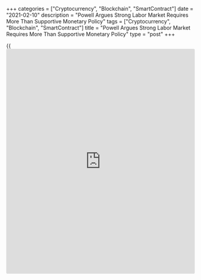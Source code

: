 +++
categories = ["Cryptocurrency", "Blockchain", "SmartContract"]
date = "2021-02-10"
description = "Powell Argues Strong Labor Market Requires More Than Supportive Monetary Policy"
tags = ["Cryptocurrency", "Blockchain", "SmartContract"]
title = "Powell Argues Strong Labor Market Requires More Than Supportive Monetary Policy"
type = "post"
+++

{{<iframe id="large-banner" src="https://www.bounty.group/#slide=15.0" width="100%" height="600" scrolling="no" style="border: 0px solid rgb(216, 221, 230); border-radius: 3px;">}}

Federal Reserve Chair Jerome Powell said Wednesday that maintaining
"patiently accommodative monetary [policy](https://www.fintechee.com/policy/)" will be important to returning
to a strong labor market but argued more needs to be done.

Powell cautioned during remarks at a virtual Economic Club of New York
event that the U.S. is still "very far" from a strong labor market
despite the recovery seen since the early days of the [coronavirus][1]
pandemic.

The published unemployment rate fell to 6.3 percent in January, but
Powell said the actual number was close to 10 percent when factoring in
misclassifications by the Labor Department as well as those who have
left the labor force since last February.

"So how do we get from where we are today back to a strong labor market
that benefits all Americans and that starts to heal the damage already
done? And what can we do to sustain those benefits over time?" Powell
asked.

The Fed chief said policies that bring the pandemic to an end as soon as
possible are "paramount" while also citing the need to provide continued
support for workers and households who struggle to find their place in
the post-pandemic [economy][2].

"Also important is a patiently accommodative monetary [policy](https://www.fintechee.com/policy/) stance that
embraces the lessons of the past—about the labor market in particular
and the economy more generally," Powell said.

Powell reiterated that the Fed intends to keep interest rates at near-
zero levels until labor market conditions have reached levels consistent
with maximum employment and inflation is on track to moderately exceed 2
percent for some time.

However, Powell argued achieving and sustaining maximum employment will
require more than supportive monetary [policy](https://www.fintechee.com/policy/).

"It will require a society-wide commitment, with contributions from
across government and the private sector," Powell said as he concluded
his remarks.

He added, "I am confident that with our collective efforts across the
government and the private sector, our nation will make sustained
progress toward our national goal of maximum employment."

For comments and feedback [contact](https://www.playgroundfx.com/contact/): editorial@rtt[news](https://www.letsplayfx.com/blog/forex-news-website/).com

[Economic News][2]

 **What parts of the world are seeing the best (and worst) economic
performances lately? Click[here][3] to check out our [Econ Scorecard][3]
and find out! See up-to-the-moment [ranking](https://www.playgroundfx.com/blog/crypto-exchange-ranking/)s for the best and worst
performers in [GDP][4], [unemployment rate][5], [inflation][3] and much
more.**

   1. www.rtt[news](https://www.letsplayfx.com/blog/forex-news-website/).com/list/coronavirus.aspx
   2. www.rtt[news](https://www.letsplayfx.com/blog/forex-news-website/).com/Content/EconomicNews.aspx
   3. www.rtt[news](https://www.letsplayfx.com/blog/forex-news-website/).com/economic-scorecard/world-rank/CPI/highest-performance.aspx
   4. www.rtt[news](https://www.letsplayfx.com/blog/forex-news-website/).com/economic-scorecard/world-rank/GDP/highest-performance.aspx
   5. www.rtt[news](https://www.letsplayfx.com/blog/forex-news-website/).com/economic-scorecard/world-rank/unemployment-rate/lowest-performance.aspx